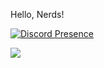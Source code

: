 Hello, Nerds!

[![Discord Presence](https://lanyard.cnrad.dev/api/718572010363420745)](https://discord.com/users/718572010363420745)

<a href="https://discord.com/users/718572010363420745">
    <img src="https://img.shields.io/badge/Discord-100000?logo=discord&style=social">
</a>